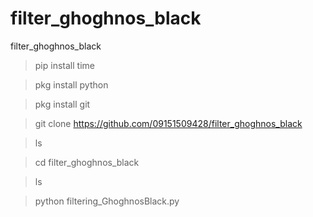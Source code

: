 # filter_ghoghnos_black
filter_ghoghnos_black

> pip install time

> pkg install python

> pkg install git

> git clone https://github.com/09151509428/filter_ghoghnos_black

> ls

> cd filter_ghoghnos_black

> ls

> python filtering_GhoghnosBlack.py
